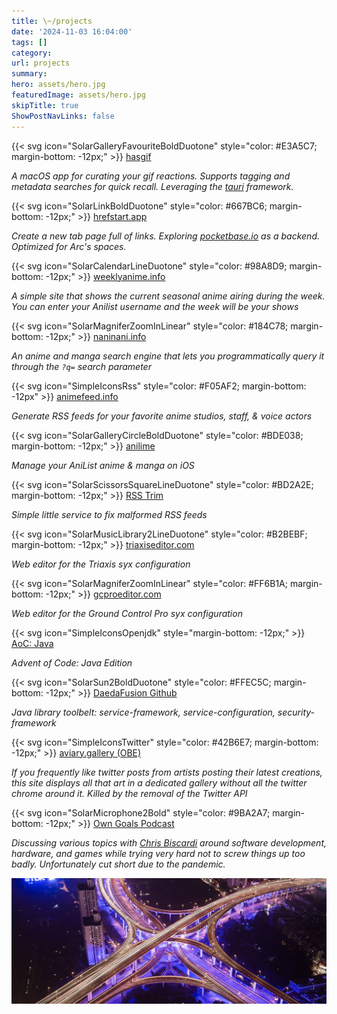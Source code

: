 ```yaml
---
title: \~/projects
date: '2024-11-03 16:04:00'
tags: []
category: 
url: projects 
summary: 
hero: assets/hero.jpg
featuredImage: assets/hero.jpg
skipTitle: true 
ShowPostNavLinks: false
---
```


{{< svg icon="SolarGalleryFavouriteBoldDuotone" style="color: #E3A5C7; margin-bottom: -12px;" >}} [hasgif](https://hasgif.com)

*A macOS app for curating your gif reactions. Supports tagging and metadata searches for quick recall. Leveraging the [tauri](https://tauri.app/) framework.*

{{< svg icon="SolarLinkBoldDuotone" style="color: #667BC6; margin-bottom: -12px;" >}} [hrefstart.app](https://hrefstart.app)

*Create a new tab page full of links. Exploring [pocketbase.io](https://pocketbase.io) as a backend. Optimized for Arc's spaces.*

{{< svg icon="SolarCalendarLineDuotone" style="color: #98A8D9; margin-bottom: -12px;" >}} [weeklyanime.info](https://weeklyanime.info)

*A simple site that shows the current seasonal anime airing during the week.  You can enter your Anilist username and the week will be your shows*

{{< svg icon="SolarMagniferZoomInLinear" style="color: #184C78; margin-bottom: -12px;" >}} [naninani.info](https://naninani.info)

*An anime and manga search engine that lets you programmatically query it through the `?q=` search parameter*

{{< svg icon="SimpleIconsRss" style="color: #F05AF2; margin-bottom: -12px" >}} [animefeed.info](https://animefeed.info)

*Generate RSS feeds for your favorite anime studios, staff, & voice actors*

{{< svg icon="SolarGalleryCircleBoldDuotone" style="color: #BDE038; margin-bottom: -12px;" >}} [anilime](https://itunes.apple.com/us/app/anilime/id1358133029)

*Manage your AniList anime & manga on iOS*

{{< svg icon="SolarScissorsSquareLineDuotone" style="color: #BD2A2E; margin-bottom: -12px;" >}} [RSS Trim](https://trim.markphilpot.com)

*Simple little service to fix malformed RSS feeds*

{{< svg icon="SolarMusicLibrary2LineDuotone" style="color: #B2BEBF; margin-bottom: -12px;" >}} [triaxiseditor.com](https://triaxiseditor.com)

*Web editor for the Triaxis syx configuration*

{{< svg icon="SolarMagniferZoomInLinear" style="color: #FF6B1A; margin-bottom: -12px;" >}} [gcproeditor.com](http://gcproeditor.com)

*Web editor for the Ground Control Pro syx configuration*

{{< svg icon="SimpleIconsOpenjdk" style="margin-bottom: -12px;" >}} [AoC: Java](https://github.com/markphilpot/aoc-java)

*Advent of Code: Java Edition*

{{< svg icon="SolarSun2BoldDuotone" style="color: #FFEC5C; margin-bottom: -12px;" >}} [DaedaFusion Github](https://github.com/daedafusion)

*Java library toolbelt: service-framework, service-configuration, security-framework*


{{< svg icon="SimpleIconsTwitter" style="color: #42B6E7; margin-bottom: -12px;" >}} [aviary.gallery (OBE)](https://github.com/markphilpot/aviary) 

*If you frequently like twitter posts from artists posting their latest creations, this site displays all that art in a dedicated gallery without all the twitter chrome around it. Killed by the removal of the Twitter API*

{{< svg icon="SolarMicrophone2Bold" style="color: #9BA2A7; margin-bottom: -12px;" >}} [Own Goals Podcast](../own-goals)

*Discussing various topics with [Chris Biscardi](https://hachyderm.io/@chrisbiscardi) around software development, hardware, and games while trying very hard not to screw things up too badly.  Unfortunately cut short due to the pandemic.*


![](assets/hero.jpg "hidden")
